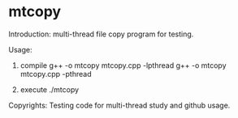 mtcopy
======

Introduction:
multi-thread file copy program for testing.

Usage:
1. compile
  g++ -o mtcopy mtcopy.cpp -lpthread
  g++ -o mtcopy mtcopy.cpp -pthread

2. execute
  ./mtcopy <source file> <dest file> <num of threads>

Copyrights:
Testing code for multi-thread study and github usage.
